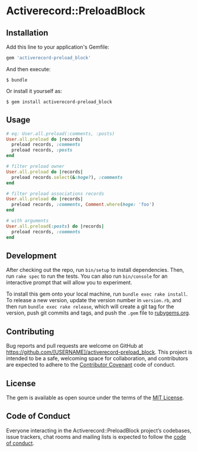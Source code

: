 # Activerecord::PreloadBlock

## Installation

Add this line to your application's Gemfile:

```ruby
gem 'activerecord-preload_block'
```

And then execute:

    $ bundle

Or install it yourself as:

    $ gem install activerecord-preload_block

## Usage

```ruby
# eq: User.all.preload(:comments, :posts)
User.all.preload do |records|
  preload records, :comments
  preload records, :posts
end

# filter preload owner
User.all.preload do |records|
  preload records.select(&:hoge?), :comments
end

# filter preload associations records
User.all.preload do |records|
  preload records, :comments, Comment.where(hoge: 'foo')
end

# with arguments
User.all.preload(:posts) do |records|
  preload records, :comments
end
```

## Development

After checking out the repo, run `bin/setup` to install dependencies. Then, run `rake spec` to run the tests. You can also run `bin/console` for an interactive prompt that will allow you to experiment.

To install this gem onto your local machine, run `bundle exec rake install`. To release a new version, update the version number in `version.rb`, and then run `bundle exec rake release`, which will create a git tag for the version, push git commits and tags, and push the `.gem` file to [rubygems.org](https://rubygems.org).

## Contributing

Bug reports and pull requests are welcome on GitHub at https://github.com/[USERNAME]/activerecord-preload_block. This project is intended to be a safe, welcoming space for collaboration, and contributors are expected to adhere to the [Contributor Covenant](http://contributor-covenant.org) code of conduct.

## License

The gem is available as open source under the terms of the [MIT License](https://opensource.org/licenses/MIT).

## Code of Conduct

Everyone interacting in the Activerecord::PreloadBlock project’s codebases, issue trackers, chat rooms and mailing lists is expected to follow the [code of conduct](https://github.com/[USERNAME]/activerecord-preload_block/blob/master/CODE_OF_CONDUCT.md).
